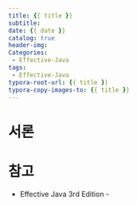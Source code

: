 ```yaml
---
title: {{ title }}
subtitle:
date: {{ date }}
catalog: true
header-img:
Categories:
 - Effective-Java
tags: 
 - Effective-Java
typora-root-url: {{ title }}
typora-copy-images-to: {{ title }}
---
```


# 서론

# 참고
* Effective Java 3rd Edition - 